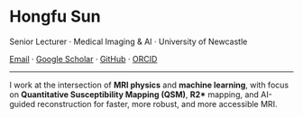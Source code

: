 # Hongfu Sun

Senior Lecturer · Medical Imaging & AI · University of Newcastle

[Email](mailto:hongfu.sun@newcastle.edu.au) · [Google Scholar](https://scholar.google.com/) · [GitHub](https://github.com/) · [ORCID](https://orcid.org/)

---

I work at the intersection of **MRI physics** and **machine learning**, with focus on **Quantitative Susceptibility Mapping (QSM)**, **R2\*** mapping, and AI-guided reconstruction for faster, more robust, and more accessible MRI.
